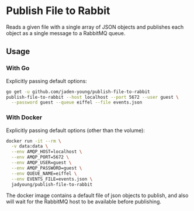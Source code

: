 # Publish File to Rabbit

Reads a given file with a single array of JSON objects and publishes each object
as a single message to a RabbitMQ queue.

## Usage

### With Go

Explicitly passing default options:

```sh
go get -u github.com/jaden-young/publish-file-to-rabbit
publish-file-to-rabbit --host localhost --port 5672 --user guest \
  --password guest --queue eiffel --file events.json
```

### With Docker

Explicitly passing default options (other than the volume):

```sh
docker run -it --rm \
  -v data:data \
  --env AMQP_HOST=localhost \
  --env AMQP_PORT=5672 \
  --env AMQP_USER=guest \
  --env AMQP_PASSWORD=guest \
  --env QUEUE_NAME=eiffel \
  --env EVENTS_FILE=events.json \
  jadyoung/publish-file-to-rabbit
```

The docker image contains a default file of json objects to publish,
and also will wait for the RabbitMQ host to be available before publishing.